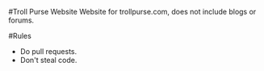 #Troll Purse Website
Website for trollpurse.com, does not include blogs or forums.

#Rules
* Do pull requests.
* Don't steal code.
